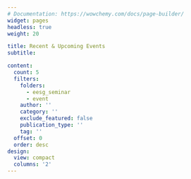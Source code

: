 ```yaml
---
# Documentation: https://wowchemy.com/docs/page-builder/
widget: pages
headless: true
weight: 20

title: Recent & Upcoming Events
subtitle:

content:
  count: 5
  filters:
    folders:
      - eesg_seminar
      - event
    author: ''
    category: ''
    exclude_featured: false
    publication_type: ''
    tag: ''
  offset: 0
  order: desc
design:
  view: compact
  columns: '2'
---
```


